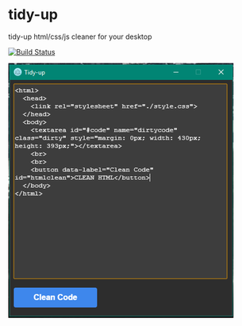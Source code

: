# tidy-up
tidy-up html/css/js cleaner for your desktop

[![Build Status](https://travis-ci.org/ImNotLiam/tidy-up.svg?branch=master)](https://travis-ci.org/ImNotLiam/tidy-up)

![Alt text](screen.png?raw=true "tidy-up")
